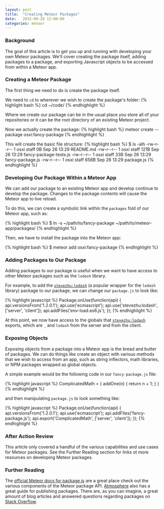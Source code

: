 ```yaml
---
layout: post
title:  "Creating Meteor Packages"
date:   2015-09-26 12:00:00
categories: meteor
---
```

### Background

The goal of this article is to get you up and running with developing your own Meteor packages. We'll cover creating the package itself, adding packages to a package, and exporting Javascript objects to be accessed from within a Meteor app.

### Creating a Meteor Package

The first thing we need to do is create the package itself.

We need to `cd` to wherever we wish to create the package's folder:
{% highlight bash %}
cd ~/code/
{% endhighlight %}

Where we create our package can be in the usual place you store all of your repositories or it can be the root directory of an existing Meteor project.

Now we actually create the package:
{% highlight bash %}
meteor create --package osxi:fancy-package
{% endhighlight %}

This will create the basic file structure:
{% highlight bash %}
$ ls -alh
-rw-r--r-- 1 osxi staff   0B Sep 26 13:29 README.md
-rw-r--r-- 1 osxi staff 121B Sep 26 13:29 fancy-package-tests.js
-rw-r--r-- 1 osxi staff  33B Sep 26 13:29 fancy-package.js
-rw-r--r-- 1 osxi staff 658B Sep 26 13:29 package.js
{% endhighlight %}

### Developing Our Package Within a Meteor App

We can add our package to an existing Meteor app and develop continue to develop the package. Changes to the package contents will cause the Meteor app to live reload.

To do this, we can create a symbolic link within the `packages` fold of our Meteor app, such as:

{% highlight bash %}
$ ln -s ~/path/to/fancy-package ~/path/to/meteor-app/packages/
{% endhighlight %}

Then, we have to install the package into the Meteor app:

{% highlight bash %}
$ meteor add osxi:fancy-package
{% endhighlight %}

### Adding Packages to Our Package

Adding packages to our package is useful when we want to have access to other Meteor packages such as the `lodash` library.

For example, to add the [`stevezhu:lodash`][stevezhu_lodash] (a popular wrapper for the `lodash` library) package to our package, we can change our `package.js` to look like:

{% highlight javascript %}
Package.onUse(function(api) {
  api.versionsFrom('1.2.0.1');
  api.use('ecmascript');
  api.use('stevezhu:lodash', ['server', 'client']);
  api.addFiles('env-load.es6.js');
});
{% endhighlight %}

At this point, we now have access to the globals that [`stevezhu:lodash`][stevezhu_lodash] exports, which are `_` and `lodash` from the server and from the client.

### Exposing Objects

Exposing objects from a package into a Meteor app is the bread and butter of packages. We can do things like create an object with various methods that we wish to access from an app, such as string inflectors, math libraries, or NPM packages wrapped as global objects.

A simple example would be the following code in our `fancy-package.js` file:

{% highlight javascript %}
ComplicatedMath = {
  addOne(n) {
    return n + 1;
  }
}
{% endhighlight %}

and then manipulating `package.js` to look something like:

{% highlight javascript %}
Package.onUse(function(api) {
  api.versionsFrom('1.2.0.1');
  api.use('ecmascript');
  api.addFiles('fancy-package.js');
  api.export('ComplicatedMath', ['server', 'client']);
});
{% endhighlight %}

### After Action Review

This article only covered a handful of the various capabilities and use cases for Meteor packages. See the Further Reading section for links ot more resources on developing Meteor packages.

### Further Reading

The [official Meteor docs for package.js][packagejs] are a great place check out the various components of the Meteor package API. [Atmosphere][atmosphere] also has a great guide for publishing packages. There are, as you can imagine, a great amount of blog articles and answered questions regarding packages on [Stack Overflow][stackoverflow].

[stevezhu_lodash]: https://atmospherejs.com/stevezhu/lodash
[packagejs]: http://docs.meteor.com/#/full/packagejs
[atmosphere]: https://atmospherejs.com/i/publishing
[stackoverflow]: http://stackoverflow.com/search?q=meteor+package
